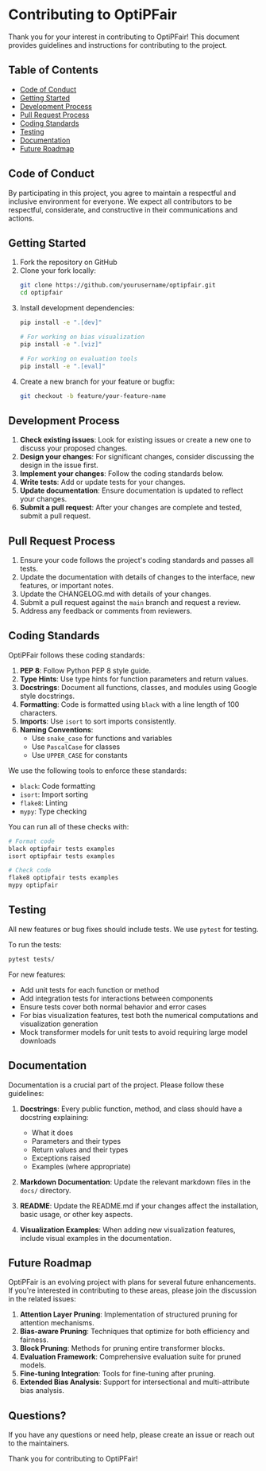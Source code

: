 # Contributing to OptiPFair

Thank you for your interest in contributing to OptiPFair! This document provides guidelines and instructions for contributing to the project.

## Table of Contents

- [Code of Conduct](#code-of-conduct)
- [Getting Started](#getting-started)
- [Development Process](#development-process)
- [Pull Request Process](#pull-request-process)
- [Coding Standards](#coding-standards)
- [Testing](#testing)
- [Documentation](#documentation)
- [Future Roadmap](#future-roadmap)

## Code of Conduct

By participating in this project, you agree to maintain a respectful and inclusive environment for everyone. We expect all contributors to be respectful, considerate, and constructive in their communications and actions.

## Getting Started

1. Fork the repository on GitHub
2. Clone your fork locally:
   ```bash
   git clone https://github.com/yourusername/optipfair.git
   cd optipfair
   ```
3. Install development dependencies:
   ```bash
   pip install -e ".[dev]"
   
   # For working on bias visualization
   pip install -e ".[viz]"
   
   # For working on evaluation tools
   pip install -e ".[eval]"
   ```
4. Create a new branch for your feature or bugfix:
   ```bash
   git checkout -b feature/your-feature-name
   ```

## Development Process

1. **Check existing issues**: Look for existing issues or create a new one to discuss your proposed changes.
2. **Design your changes**: For significant changes, consider discussing the design in the issue first.
3. **Implement your changes**: Follow the coding standards below.
4. **Write tests**: Add or update tests for your changes.
5. **Update documentation**: Ensure documentation is updated to reflect your changes.
6. **Submit a pull request**: After your changes are complete and tested, submit a pull request.

## Pull Request Process

1. Ensure your code follows the project's coding standards and passes all tests.
2. Update the documentation with details of changes to the interface, new features, or important notes.
3. Update the CHANGELOG.md with details of your changes.
4. Submit a pull request against the `main` branch and request a review.
5. Address any feedback or comments from reviewers.

## Coding Standards

OptiPFair follows these coding standards:

1. **PEP 8**: Follow Python PEP 8 style guide.
2. **Type Hints**: Use type hints for function parameters and return values.
3. **Docstrings**: Document all functions, classes, and modules using Google style docstrings.
4. **Formatting**: Code is formatted using `black` with a line length of 100 characters.
5. **Imports**: Use `isort` to sort imports consistently.
6. **Naming Conventions**:
   - Use `snake_case` for functions and variables
   - Use `PascalCase` for classes
   - Use `UPPER_CASE` for constants

We use the following tools to enforce these standards:

- `black`: Code formatting
- `isort`: Import sorting
- `flake8`: Linting
- `mypy`: Type checking

You can run all of these checks with:

```bash
# Format code
black optipfair tests examples
isort optipfair tests examples

# Check code
flake8 optipfair tests examples
mypy optipfair
```

## Testing

All new features or bug fixes should include tests. We use `pytest` for testing.

To run the tests:

```bash
pytest tests/
```

For new features:
- Add unit tests for each function or method
- Add integration tests for interactions between components
- Ensure tests cover both normal behavior and error cases
- For bias visualization features, test both the numerical computations and visualization generation
- Mock transformer models for unit tests to avoid requiring large model downloads

## Documentation

Documentation is a crucial part of the project. Please follow these guidelines:

1. **Docstrings**: Every public function, method, and class should have a docstring explaining:
   - What it does
   - Parameters and their types
   - Return values and their types
   - Exceptions raised
   - Examples (where appropriate)

2. **Markdown Documentation**: Update the relevant markdown files in the `docs/` directory.

3. **README**: Update the README.md if your changes affect the installation, basic usage, or other key aspects.

4. **Visualization Examples**: When adding new visualization features, include visual examples in the documentation.

## Future Roadmap

OptiPFair is an evolving project with plans for several future enhancements. If you're interested in contributing to these areas, please join the discussion in the related issues:

1. **Attention Layer Pruning**: Implementation of structured pruning for attention mechanisms.
2. **Bias-aware Pruning**: Techniques that optimize for both efficiency and fairness.
3. **Block Pruning**: Methods for pruning entire transformer blocks.
4. **Evaluation Framework**: Comprehensive evaluation suite for pruned models.
5. **Fine-tuning Integration**: Tools for fine-tuning after pruning.
6. **Extended Bias Analysis**: Support for intersectional and multi-attribute bias analysis.

## Questions?

If you have any questions or need help, please create an issue or reach out to the maintainers.

Thank you for contributing to OptiPFair!
